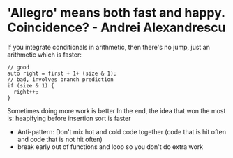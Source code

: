 # 'Allegro' means both fast and happy. Coincidence? - Andrei Alexandrescu
If you integrate conditionals in arithmetic, then there's no jump, just an arithmetic which is faster:
```
// good
auto right = first + 1+ (size & 1); 
// bad, involves branch prediction
if (size & 1) {
  right++;
}
```
Sometimes doing more work is better
In the end, the idea that won the most is:
heapifying before insertion sort is faster

- Anti-pattern: Don't mix hot and cold code together (code that is hit often and code that is not hit often)
- break early out of functions and loop so you don't do extra work
